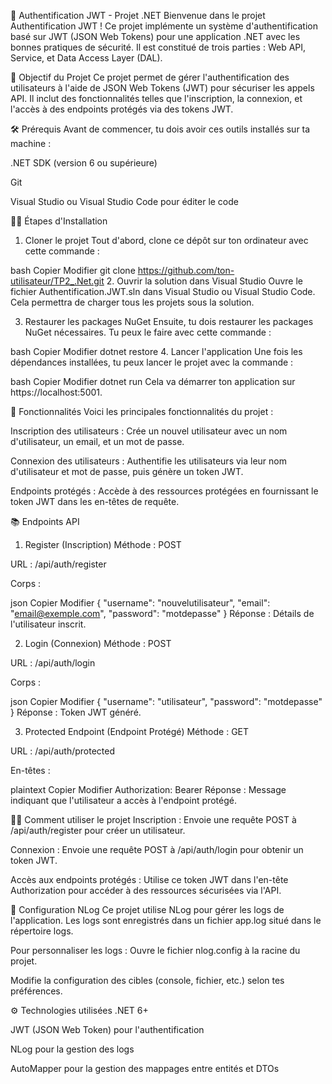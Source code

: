 🚀 Authentification JWT - Projet .NET
Bienvenue dans le projet Authentification JWT ! Ce projet implémente un système d'authentification basé sur JWT (JSON Web Tokens) pour une application .NET avec les bonnes pratiques de sécurité. Il est constitué de trois parties : Web API, Service, et Data Access Layer (DAL).

🎯 Objectif du Projet
Ce projet permet de gérer l'authentification des utilisateurs à l'aide de JSON Web Tokens (JWT) pour sécuriser les appels API. Il inclut des fonctionnalités telles que l'inscription, la connexion, et l'accès à des endpoints protégés via des tokens JWT.

🛠️ Prérequis
Avant de commencer, tu dois avoir ces outils installés sur ta machine :

.NET SDK (version 6 ou supérieure)

Git

Visual Studio ou Visual Studio Code pour éditer le code

🚶‍♂️ Étapes d'Installation
1. Cloner le projet
Tout d'abord, clone ce dépôt sur ton ordinateur avec cette commande :

bash
Copier
Modifier
git clone https://github.com/ton-utilisateur/TP2_.Net.git
2. Ouvrir la solution dans Visual Studio
Ouvre le fichier Authentification.JWT.sln dans Visual Studio ou Visual Studio Code. Cela permettra de charger tous les projets sous la solution.

3. Restaurer les packages NuGet
Ensuite, tu dois restaurer les packages NuGet nécessaires. Tu peux le faire avec cette commande :

bash
Copier
Modifier
dotnet restore
4. Lancer l'application
Une fois les dépendances installées, tu peux lancer le projet avec la commande :

bash
Copier
Modifier
dotnet run
Cela va démarrer ton application sur https://localhost:5001.

🔐 Fonctionnalités
Voici les principales fonctionnalités du projet :

Inscription des utilisateurs : Crée un nouvel utilisateur avec un nom d'utilisateur, un email, et un mot de passe.

Connexion des utilisateurs : Authentifie les utilisateurs via leur nom d'utilisateur et mot de passe, puis génère un token JWT.

Endpoints protégés : Accède à des ressources protégées en fournissant le token JWT dans les en-têtes de requête.

📚 Endpoints API
1. Register (Inscription)
Méthode : POST

URL : /api/auth/register

Corps :

json
Copier
Modifier
{
  "username": "nouvelutilisateur",
  "email": "email@exemple.com",
  "password": "motdepasse"
}
Réponse : Détails de l'utilisateur inscrit.

2. Login (Connexion)
Méthode : POST

URL : /api/auth/login

Corps :

json
Copier
Modifier
{
  "username": "utilisateur",
  "password": "motdepasse"
}
Réponse : Token JWT généré.

3. Protected Endpoint (Endpoint Protégé)
Méthode : GET

URL : /api/auth/protected

En-têtes :

plaintext
Copier
Modifier
Authorization: Bearer <ton-token-jwt>
Réponse : Message indiquant que l'utilisateur a accès à l'endpoint protégé.

🧑‍💻 Comment utiliser le projet
Inscription : Envoie une requête POST à /api/auth/register pour créer un utilisateur.

Connexion : Envoie une requête POST à /api/auth/login pour obtenir un token JWT.

Accès aux endpoints protégés : Utilise ce token JWT dans l'en-tête Authorization pour accéder à des ressources sécurisées via l'API.

📄 Configuration NLog
Ce projet utilise NLog pour gérer les logs de l'application. Les logs sont enregistrés dans un fichier app.log situé dans le répertoire logs.

Pour personnaliser les logs :
Ouvre le fichier nlog.config à la racine du projet.

Modifie la configuration des cibles (console, fichier, etc.) selon tes préférences.

⚙️ Technologies utilisées
.NET 6+

JWT (JSON Web Token) pour l'authentification

NLog pour la gestion des logs

AutoMapper pour la gestion des mappages entre entités et DTOs
